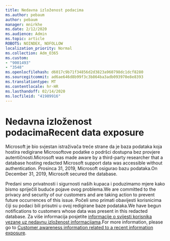 ```yaml
---
title: Nedavna izloženost podacima
ms.author: pebaum
author: pebaum
manager: mnirkhe
ms.date: 2/12/2020
ms.audience: Admin
ms.topic: article
ROBOTS: NOINDEX, NOFOLLOW
localization_priority: Normal
ms.collection: Adm_O365
ms.custom:
- "9001493"
- "3548"
ms.openlocfilehash: d6017c9b71f34856d2d3823a960798dc1dcf8280
ms.sourcegitcommit: ad6ae646d8b99f3c3b864ba3adb093970e8e8393
ms.translationtype: MT
ms.contentlocale: hr-HR
ms.lasthandoff: 02/14/2020
ms.locfileid: "41989916"
---
```

# <a name="recent-data-exposure"></a><span data-ttu-id="34696-102">Nedavna izloženost podacima</span><span class="sxs-lookup"><span data-stu-id="34696-102">Recent data exposure</span></span>

<span data-ttu-id="34696-103">Microsoft je bio svjestan istraživača treće strane da je baza podataka koja hostira redigirane Microsoftove podatke o podršci dostupna bez provjere autentičnosti.</span><span class="sxs-lookup"><span data-stu-id="34696-103">Microsoft was made aware by a third-party researcher that a database hosting redacted Microsoft support data was accessible without authentication.</span></span> <span data-ttu-id="34696-104">Prosinca 31, 2019, Microsoft osigurao bazu podataka.</span><span class="sxs-lookup"><span data-stu-id="34696-104">On December 31, 2019, Microsoft secured the database.</span></span>

<span data-ttu-id="34696-105">Predani smo privatnosti i sigurnosti naših kupaca i poduzimamo mjere kako bismo spriječili buduće pojave ovog problema.</span><span class="sxs-lookup"><span data-stu-id="34696-105">We are committed to the privacy and security of our customers and are taking action to prevent future occurrences of this issue.</span></span> <span data-ttu-id="34696-106">Počeli smo primati obavijesti korisnicima čiji su podaci bili prisutni u ovoj redigirane baze podataka.</span><span class="sxs-lookup"><span data-stu-id="34696-106">We have begun notifications to customers whose data was present in this redacted database.</span></span> <span data-ttu-id="34696-107">Za više informacija posjetite [informacije o svijesti korisnika vezane uz nedavnu izloženost informacijama](https://aka.ms/privacyinfo).</span><span class="sxs-lookup"><span data-stu-id="34696-107">For more information, please go to [Customer awareness information related to a recent information exposure](https://aka.ms/privacyinfo).</span></span>

